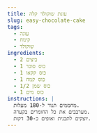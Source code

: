 ```yaml
---
title: עוגת שוקולד קלה
slug: easy-chocolate-cake
tags:
  - עוגה
  - קינוח
  - שוקולד
ingredients:
  - 2 ביצים
  - 1 כוס סוכר
  - 1 כוס קקאו
  - 1 כוס קמח
  - 1/2 כוס שמן
  - 1 כוס מים
instructions: |
  מחממים תנור ל-180 מעלות.
  מערבבים את כל החומרים בקערה.
  יוצקים לתבנית ואופים כ-30 דקות.
---
```



